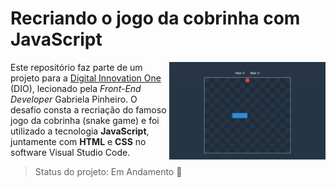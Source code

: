 # Recriando o jogo da cobrinha com JavaScript

<img src="snake-game.gif" alt="snakegame" width="250" align="right"/> Este repositório faz parte de um projeto para a <u>Digital Innovation One</u> (DIO), lecionado pela *Front-End Developer* Gabriela Pinheiro.  O desafio consta a recriação do famoso jogo da cobrinha (snake game) e foi utilizado a tecnologia **JavaScript**, juntamente com **HTML** e **CSS**  no software Visual Studio Code.



> Status do projeto:  Em Andamento :pencil:



